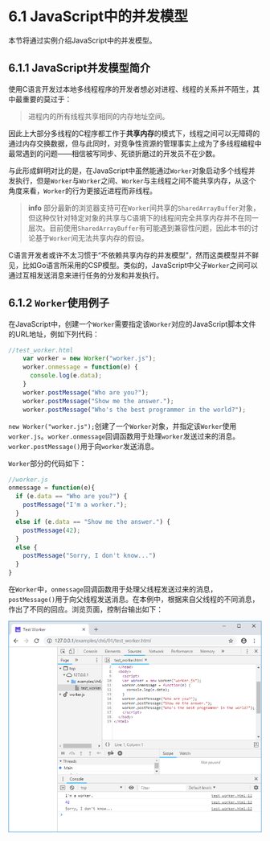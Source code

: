 # 6.1 JavaScript中的并发模型

本节将通过实例介绍JavaScript中的并发模型。

## 6.1.1 JavaScript并发模型简介

使用C语言开发过本地多线程程序的开发者想必对进程、线程的关系并不陌生，其中最重要的莫过于：

> 进程内的所有线程共享相同的内存地址空间。

因此上大部分多线程的C程序都工作于**共享内存**的模式下，线程之间可以无障碍的通过内存交换数据，但与此同时，对竞争性资源的管理事实上成为了多线程编程中最常遇到的问题——相信被写同步、死锁折磨过的开发员不在少数。

与此形成鲜明对比的是，在JavaScript中虽然能通过`Worker`对象启动多个线程并发执行，但是`Worker`与`Worker`之间、`Worker`与主线程之间不能共享内存，从这个角度来看，`Worker`的行为更接近进程而非线程。

> **info** 部分最新的浏览器支持可在`Worker`间共享的`SharedArrayBuffer`对象，但这种仅针对特定对象的共享与C语境下的线程间完全共享内存并不在同一层次。目前使用`SharedArrayBuffer`有可能遇到兼容性问题，因此本书的讨论基于`Worker`间无法共享内存的假设。

C语言开发者或许不太习惯于“不依赖共享内存的并发模型”，然而这类模型并不鲜见，比如Go语言所采用的CSP模型。类似的，JavaScript中父子`Worker`之间可以通过互相发送消息来进行任务的分发和并发执行。

## 6.1.2 `Worker`使用例子

在JavaScript中，创建一个`Worker`需要指定该`Worker`对应的JavaScript脚本文件的URL地址，例如下列代码：

```js
//test_worker.html
    var worker = new Worker("worker.js");
    worker.onmessage = function(e) {
      console.log(e.data);
    }
    worker.postMessage("Who are you?");
    worker.postMessage("Show me the answer.");
    worker.postMessage("Who's the best programmer in the world?");
```

`new Worker("worker.js");`创建了一个`Worker`对象，并指定该`Worker`使用`worker.js`。`worker.onmessage`回调函数用于处理`worker`发送过来的消息。`worker.postMessage()`用于向`worker`发送消息。

`Worker`部分的代码如下：

```js
//worker.js
onmessage = function(e){
  if (e.data == "Who are you?") {
    postMessage("I'm a worker.");
  }
  else if (e.data == "Show me the answer.") {
    postMessage(42);
  }
  else {
    postMessage("Sorry, I don't know...")
  }
}
```

在`Worker`中，`onmessage`回调函数用于处理父线程发送过来的消息，`postMessage()`用于向父线程发送消息。在本例中，根据来自父线程的不同消息，作出了不同的回应。浏览页面，控制台输出如下：

![](images/01-test-worker.png)